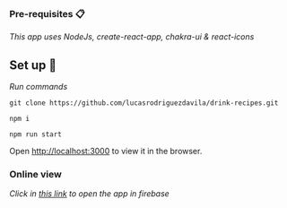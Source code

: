 ### Pre-requisites 📋

_This app uses NodeJs, create-react-app, chakra-ui & react-icons_


## Set up 🔧
_Run commands_
```
git clone https://github.com/lucasrodriguezdavila/drink-recipes.git
```
```
npm i
```
```
npm run start
```
Open [http://localhost:3000](http://localhost:3000) to view it in the browser.

    

### Online view

_Click in [this link](https://drink-app-react.web.app/) to open the app in firebase_



